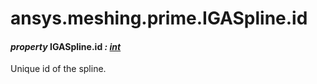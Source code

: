 <a id="ansys-meshing-prime-igaspline-id"></a>

# ansys.meshing.prime.IGASpline.id

<a id="ansys.meshing.prime.IGASpline.id"></a>

#### *property* IGASpline.id *: [int](https://docs.python.org/3.11/library/functions.html#int)*

Unique id of the spline.

<!-- !! processed by numpydoc !! -->
